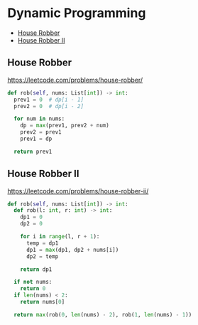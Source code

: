 # Dynamic Programming

+ [House Robber](#house-robber)
+ [House Robber II](#house-robber-ii)

## House Robber

<https://leetcode.com/problems/house-robber/>

```python
def rob(self, nums: List[int]) -> int:
  prev1 = 0  # dp[i - 1]
  prev2 = 0  # dp[i - 2]

  for num in nums:
    dp = max(prev1, prev2 + num)
    prev2 = prev1
    prev1 = dp

  return prev1
```

## House Robber II

<https://leetcode.com/problems/house-robber-ii/>

```python
def rob(self, nums: List[int]) -> int:
  def rob(l: int, r: int) -> int:
    dp1 = 0
    dp2 = 0

    for i in range(l, r + 1):
      temp = dp1
      dp1 = max(dp1, dp2 + nums[i])
      dp2 = temp

    return dp1

  if not nums:
    return 0
  if len(nums) < 2:
    return nums[0]

  return max(rob(0, len(nums) - 2), rob(1, len(nums) - 1))
```